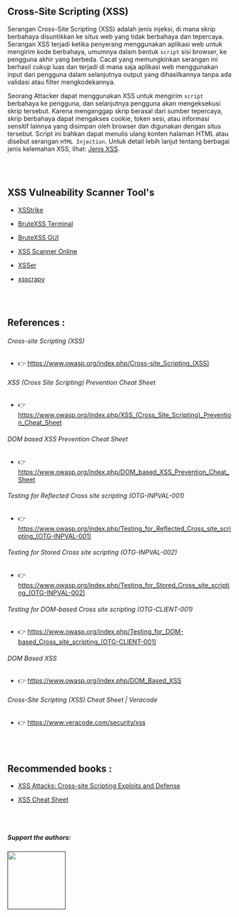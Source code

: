 ## Cross-Site Scripting (XSS)
Serangan Cross-Site Scripting (XSS) adalah jenis injeksi, di mana skrip berbahaya disuntikkan ke situs web yang tidak berbahaya dan tepercaya. Serangan XSS terjadi ketika penyerang menggunakan aplikasi web untuk mengirim kode berbahaya, umumnya dalam bentuk <code>script</code> sisi browser, ke pengguna akhir yang berbeda. Cacat yang memungkinkan serangan ini berhasil cukup luas dan terjadi di mana saja aplikasi web menggunakan input dari pengguna dalam selanjutnya output yang dihasilkannya tanpa ada validasi atau filter mengkodekannya.

Seorang Attacker dapat menggunakan XSS untuk mengirim <code>script</code> berbahaya ke pengguna, dan selanjutnya pengguna akan mengeksekusi skrip tersebut. Karena menganggap skrip berasal dari sumber tepercaya, skrip berbahaya dapat mengakses cookie, token sesi, atau informasi sensitif lainnya yang disimpan oleh browser dan digunakan dengan situs tersebut. Script ini bahkan dapat menulis ulang konten halaman HTML atau disebut serangan <code>HTML Injection</code>. Untuk detail lebih lanjut tentang berbagai jenis kelemahan XSS, lihat: [Jenis XSS](https://www.owasp.org/index.php/Types_of_Cross-Site_Scripting).

<br><br>
## XSS Vulneability Scanner Tool's

* [XSStrike](https://github.com/UltimateHackers/XSStrike)

* [BruteXSS Terminal](https://github.com/shawarkhanethicalhacker/BruteXSS)

* [BruteXSS GUI](https://github.com/rajeshmajumdar/BruteXSS)

* [XSS Scanner Online](http://xss-scanner.com/)

* [XSSer](https://tools.kali.org/web-applications/xsser)

* [xsscrapy](https://github.com/DanMcInerney/xsscrapy)

<br><br>
## References :

###### Cross-site Scripting (XSS)

* 👉 https://www.owasp.org/index.php/Cross-site_Scripting_(XSS)

###### XSS (Cross Site Scripting) Prevention Cheat Sheet

* 👉 https://www.owasp.org/index.php/XSS_(Cross_Site_Scripting)_Prevention_Cheat_Sheet

###### DOM based XSS Prevention Cheat Sheet

* 👉 https://www.owasp.org/index.php/DOM_based_XSS_Prevention_Cheat_Sheet

###### Testing for Reflected Cross site scripting (OTG-INPVAL-001)

* 👉 https://www.owasp.org/index.php/Testing_for_Reflected_Cross_site_scripting_(OTG-INPVAL-001)

###### Testing for Stored Cross site scripting (OTG-INPVAL-002)

* 👉 https://www.owasp.org/index.php/Testing_for_Stored_Cross_site_scripting_(OTG-INPVAL-002)

###### Testing for DOM-based Cross site scripting (OTG-CLIENT-001)

* 👉 https://www.owasp.org/index.php/Testing_for_DOM-based_Cross_site_scripting_(OTG-CLIENT-001)

###### DOM Based XSS

* 👉 https://www.owasp.org/index.php/DOM_Based_XSS

###### Cross-Site Scripting (XSS) Cheat Sheet | Veracode

* 👉 https://www.veracode.com/security/xss


<br><br>
## Recommended books :

* [XSS Attacks: Cross-site Scripting Exploits and Defense](https://books.google.com.tr/books/about/XSS_Attacks.html?id=dPhqDe0WHZ8C)

* [XSS Cheat Sheet](https://leanpub.com/xss)


<br><br>
##### Support the authors:
<noscript><a href=""><img width="130px" src="https://www.paypalobjects.com/digitalassets/c/website/logo/full-text/pp_fc_hl.svg"></a></noscript>

